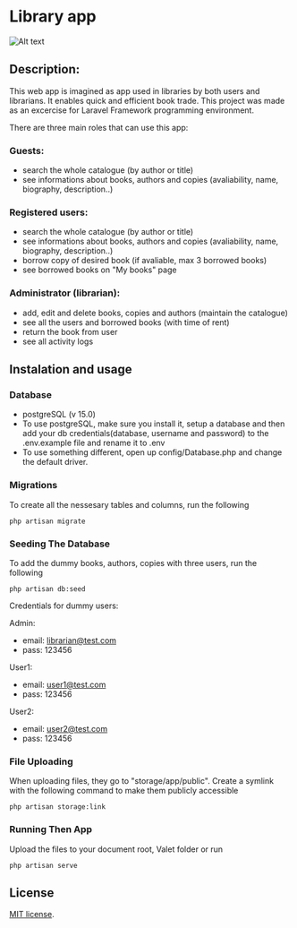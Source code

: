 # Library app

![Alt text](/public/images/APP1.gif)


## Description:

This web app is imagined as app used in libraries by both users and librarians. It enables quick and efficient book trade. This project was made as an excercise for Laravel Framework programming environment.

There are three main roles that can use this app:

### Guests:
- search the whole catalogue (by author or title)
- see informations about books, authors and copies (avaliability, name, biography, description..)

### Registered users:
- search the whole catalogue (by author or title)
- see informations about books, authors and copies (avaliability, name, biography, description..)
- borrow copy of desired book (if avaliable, max 3 borrowed books)
- see borrowed books on "My books" page

### Administrator (librarian):
- add, edit and delete books, copies and authors (maintain the catalogue)
- see all the users and borrowed books (with time of rent)
- return the book from user
- see all activity logs


## Instalation and usage

### Database
- postgreSQL (v 15.0)
- To use postgreSQL, make sure you install it, setup a database and then add your db credentials(database, username and password) to the .env.example file and rename it to .env
- To use something different, open up config/Database.php and change the default driver.

### Migrations
To create all the nessesary tables and columns, run the following
```
php artisan migrate
```

### Seeding The Database
To add the dummy books, authors, copies with three users, run the following
```
php artisan db:seed
```
Credentials for dummy users:

Admin: 
- email: librarian@test.com
- pass: 123456

User1:
- email: user1@test.com
- pass: 123456

User2:
- email: user2@test.com
- pass: 123456

### File Uploading
When uploading files, they go to "storage/app/public". Create a symlink with the following command to make them publicly accessible
```
php artisan storage:link
```

### Running Then App
Upload the files to your document root, Valet folder or run 
```
php artisan serve
```

## License

[MIT license](https://opensource.org/licenses/MIT).
